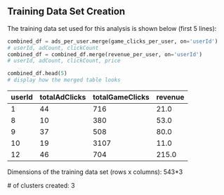 ## Training Data Set Creation

The training data set used for this analysis is shown below (first 5 lines):

```python
combined_df = ads_per_user.merge(game_clicks_per_user, on='userId')
# userId, adCount, clickCount
combined_df = combined_df.merge(revenue_per_user, on='userId')
# userId, adCount, clickCount, price

combined_df.head(5)
# display how the merged table looks
```

| userId | totalAdClicks | totalGameClicks | revenue |
|--------|---------------|-----------------|---------|
| 1      | 44            | 716             | 21.0    |
| 8      | 10            | 380             | 53.0    |
| 9      | 37            | 508             | 80.0    |
| 10     | 19            | 3107            | 11.0    |
| 12     | 46            | 704             | 215.0   |

Dimensions of the training data set (rows x columns): 543*3

\# of clusters created: 3
